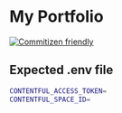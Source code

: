 # My Portfolio

[![Commitizen friendly](https://img.shields.io/badge/commitizen-friendly-brightgreen.svg)](http://commitizen.github.io/cz-cli/)

## Expected .env file

```bash
CONTENTFUL_ACCESS_TOKEN=
CONTENTFUL_SPACE_ID=
```
